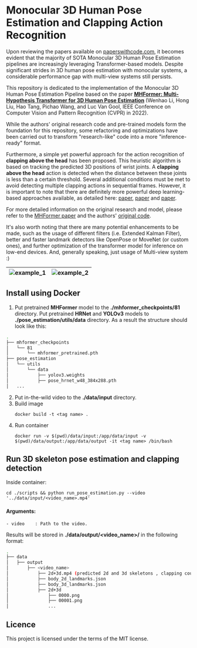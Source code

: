 # Monocular 3D Human Pose Estimation and Clapping Action Recognition

Upon reviewing the papers available on [paperswithcode.com](https://paperswithcode.com/sota/3d-human-pose-estimation-on-human36m), it becomes evident that the majority of SOTA Monocular 3D Human Pose Estimation pipelines are increasingly leveraging Transformer-based models. Despite significant strides in 3D human pose estimation with monocular systems, a considerable performance gap with multi-view systems still persists.

This repository is dedicated to the implementation of the Monocular 3D Human Pose Estimation Pipeline based on the paper [**MHFormer: Multi-Hypothesis Transformer for 3D Human Pose Estimation**](https://arxiv.org/pdf/2111.12707) (Wenhao Li, Hong Liu, Hao Tang, Pichao Wang, and Luc Van Gool, IEEE Conference on Computer Vision and Pattern Recognition (CVPR) in 2022).

While the authors' original research code and pre-trained models form the foundation for this repository, some refactoring and optimizations have been carried out to transform "research-like" code into a more "inference-ready" format.

Furthermore, a simple yet powerful approach for the action recognition of **clapping above the head** has been proposed. This heuristic algorithm is based on tracking the predicted 3D positions of wrist joints. A **clapping above the head** action is detected when the distance between these joints is less than a certain threshold. Several additional conditions must be met to avoid detecting multiple clapping actions in sequential frames. However, it is important to note that there are definitely more powerful deep learning-based approaches available, as detailed here: [paper](https://www.nature.com/articles/s41598-022-09293-8), [paper](https://link.springer.com/article/10.1007/s11042-022-14214-y) and [paper](https://arxiv.org/pdf/1807.02131.pdf).

For more detailed information on the original research and model, please refer to the [MHFormer paper](https://arxiv.org/pdf/2111.12707) and the authors' [original code](https://github.com/Vegetebird/MHFormer).

It's also worth noting that there are many potential enhancements to be made, such as the usage of different filters (i.e. Extended Kalman Filter), better and faster landmark detectors like OpenPose or MoveNet (or custom ones), and further optimization of the transformer model for inference on low-end devices. And, generally speaking, just usage of Multi-view system :)

| ![example_1](figure/example_1.GIF)  | ![example_2](figure/example_2.GIF) |
| ------------- | ------------- |

## Install using Docker
1. Put pretrained **MHFormer** model to the **./mhformer_checkpoints/81** directory.
Put pretrained **HRNet** and **YOLOv3** models to **./pose_estimation/utils/data** directory.
As a result the structure should look like this:
```bash
.
├── mhformer_checkpoints
│   └── 81
│       └── mhformer_pretrained.pth
├── pose_estimation
│   └── utils
│       └── data
│           ├── yolov3.weights
│           ├── pose_hrnet_w48_384x288.pth
│   ...
```
2. Put in-the-wild video to the **./data/input** directory.
3. Build image
   ```shell
   docker build -t <tag name> .
   ```
4. Run container
   ```shell
   docker run -v $(pwd)/data/input:/app/data/input -v $(pwd)/data/output:/app/data/output -it <tag name> /bin/bash
   ```

## Run 3D skeleton pose estimation and clapping detection
Inside container:
   ```shell
   cd ./scripts && python run_pose_estimation.py --video '../data/input/<video_name>.mp4'
   ```
#### Arguments:
```
- video    : Path to the video.
```
Results will be stored in **./data/output/<video_name>/** in the following format:
```bash
.
├── data
│   ├── output
│       ├── <video_name>
│           ├── 2d+3d.mp4 (predicted 2d and 3d skeletons , clapping counter showed)
│           ├── body_2d_landmarks.json
│           ├── body_3d_landmarks.json
│           ├── 2d+3d
│               ├── 0000.png
│               ├── 00001.png
│               ...
```

## Licence

This project is licensed under the terms of the MIT license.
